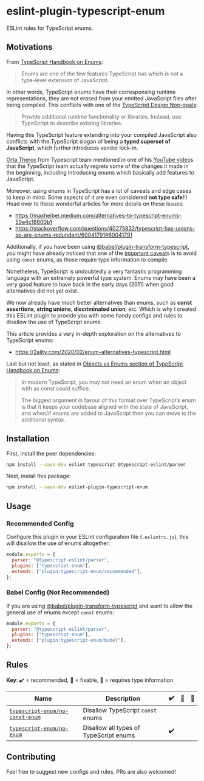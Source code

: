 # eslint-plugin-typescript-enum

ESLint rules for TypeScript enums.

## Motivations

From [TypeScript Handbook on Enums](https://www.typescriptlang.org/docs/handbook/enums.html):

> Enums are one of the few features TypeScript has which is not a type-level extension of JavaScript.

In other words, TypeScript enums have their corresponsing runtime representations, they are not erased from your emitted JavaScript files after being compiled. This conflicts with one of the [TypeScript Design Non-goals](https://github.com/Microsoft/TypeScript/wiki/TypeScript-Design-Goals#non-goals):

> Provide additional runtime functionality or libraries. Instead, use TypeScript to describe existing libraries.

Having this TypeScript feature extending into your compiled JavaScript also conflicts with the TypeScript slogan of being a **typed superset of JavaScript**, which further introduces vendor lock-in.

[Orta Therox](https://github.com/orta) from Typescript team mentioned in one of his [YouTube video](https://www.youtube.com/watch?v=8qm49TyMUPI&t=1240)s that the TypeScript team actually regrets some of the changes it made in the beginning, including introducing enums which basically add features to JavaScript.

Moreover, using enums in TypeScript has a lot of caveats and edge cases to keep in mind. Some aspects of it are even considered **not type safe**!!! Head over to these wonderful articles for more details on these issues:

- https://maxheiber.medium.com/alternatives-to-typescript-enums-50e4c16600b1
- https://stackoverflow.com/questions/40275832/typescript-has-unions-so-are-enums-redundant/60041791#60041791

Additionally, if you have been using [@babel/plugin-transform-typescript](https://babeljs.io/docs/en/babel-plugin-transform-typescript.html), you might have already noticed that one of the [important caveat](https://babeljs.io/docs/en/babel-plugin-transform-typescript.html#caveats)s is to avoid using `const` enums, as those require type information to compile.

Nonetheless, TypeScript is undoubtedly a very fantastic programming language with an extremely powerful type system. Enums may have been a very good feature to have back in the early days (2011) when good alternatives did not yet exist.

We now already have much better alternatives than enums, such as **const assertions**, **string unions**, **discriminated union**, etc. Which is why I created this ESLint plugin to provide you with some handy configs and rules to disallow the use of TypeScript enums.

This article provides a very in-depth exploration on the alternatives to TypeScript enums:

- https://2ality.com/2020/02/enum-alternatives-typescript.html

Last but not least, as stated in [Objects vs Enums section of TypeScript Handbook on Enums](https://www.typescriptlang.org/docs/handbook/enums.html#objects-vs-enums):

> In modern TypeScript, you may not need an enum when an object with as const could suffice.
>
> The biggest argument in favour of this format over TypeScript’s enum is that it keeps your codebase aligned with the state of JavaScript, and when/if enums are added to JavaScript then you can move to the additional syntax.

## Installation

First, install the peer dependencies:

```sh
npm install --save-dev eslint typescript @typescript-eslint/parser
```

Next, install this package:

```sh
npm install --save-dev eslint-plugin-typescript-enum
```

## Usage

### Recommended Config

Configure this plugin in your ESLint configuration file (`.eslintrc.js`), this will disallow the use of enums altogether:

```js
module.exports = {
  parser: "@typescript-eslint/parser",
  plugins: ["typescript-enum"],
  extends: ["plugin:typescript-enum/recommended"],
};
```

### Babel Config (Not Recommended)

If you are using [@babel/plugin-transform-typescript](https://babeljs.io/docs/en/babel-plugin-transform-typescript.html) and want to allow the general use of enums except `const` enums:

```js
module.exports = {
  parser: "@typescript-eslint/parser",
  plugins: ["typescript-enum"],
  extends: ["plugin:typescript-enum/babel"],
};
```

## Rules

**Key**: :heavy_check_mark: = recommended, :wrench: = fixable, :thought_balloon: = requires type information

| Name                                                           | Description                            | :heavy_check_mark: | :wrench: | :thought_balloon: |
| -------------------------------------------------------------- | -------------------------------------- | ------------------ | -------- | ----------------- |
| [`typescript-enum/no-const-enum`](docs/rules/no-const-enum.md) | Disallow TypeScript `const` enums      |                    |          |                   |
| [`typescript-enum/no-enum`](docs/rules/no-enum.md)             | Disallow all types of TypeScript enums | :heavy_check_mark: |          |                   |

## Contributing

Feel free to suggest new configs and rules, PRs are also welcomed!
